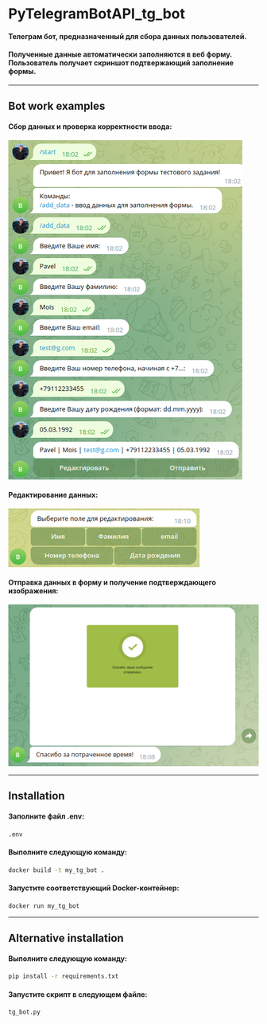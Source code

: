 # PyTelegramBotAPI_tg_bot

#### Телеграм бот, предназначенный для сбора данных пользователей.
#### Полученные данные автоматически заполняются в веб форму. Пользователь получает скриншот подтвержающий заполнение формы.
___
## Bot work examples

#### Сбор данных и проверка корректности ввода:

![img_1.png](Images%2Fimg_1.png)

#### Редактирование данных:

![img_2.png](Images%2Fimg_2.png)

#### Отправка данных в форму и получение подтверждающего изображения:

![img_3.png](Images%2Fimg_3.png)

___

## Installation

#### Заполните файл .env:

```bash
.env
```

#### Выполните следующую команду:

```bash
docker build -t my_tg_bot .
```

#### Запустите соответствующий Docker-контейнер:

```bash
docker run my_tg_bot
```

___

## Alternative installation

#### Выполните следующую команду:

```bash
pip install -r requirements.txt
```

#### Запустите скрипт в следующем файле:

```bash
tg_bot.py
```
